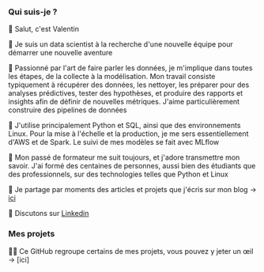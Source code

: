 ### Qui suis-je ?

👋 Salut, c'est Valentin

💼 Je suis un data scientist à la recherche d'une nouvelle équipe pour démarrer une nouvelle aventure

👀 Passionné par l'art de faire parler les données, je m'implique dans toutes les étapes, de la collecte à la modélisation. Mon travail consiste typiquement à récupérer des données, les nettoyer, les préparer pour des analyses prédictives, tester des hypothèses, et produire des rapports et insights afin de définir de nouvelles métriques. J'aime particulièrement construire des pipelines de données

🧰 J'utilise principalement Python et SQL, ainsi que des environnements Linux. Pour la mise à l'échelle et la production, je me sers essentiellement d'AWS et de Spark. Le suivi de mes modèles se fait avec MLflow

🤝 Mon passé de formateur me suit toujours, et j'adore transmettre mon savoir. J'ai formé des centaines de personnes, aussi bien des étudiants que des professionnels, sur des technologies telles que Python et Linux

📝 Je partage par moments des articles et projets que j'écris sur mon blog -> [ici](https://valentin-dumont.com)

📨 Discutons sur [Linkedin](https://www.linkedin.com/in/valentin-dumont-data/)

### Mes projets

🧑‍🔬 Ce GitHub regroupe certains de mes projets, vous pouvez y jeter un œil -> [ici]
<!--
**vdmt-data/vdmt-data** is a ✨ _special_ ✨ repository because its `README.md` (this file) appears on your GitHub profile.

Here are some ideas to get you started:

- 🔭 I’m currently working on ...
- 🌱 I’m currently learning ...
- 👯 I’m looking to collaborate on ...
- 🤔 I’m looking for help with ...
- 💬 Ask me about ...
- 📫 How to reach me: ...
- 😄 Pronouns: ...
- ⚡ Fun fact: ...
-->
